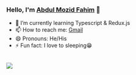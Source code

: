 ### Hello, I'm <a href="https://abdul-mozid-fahim.netlify.app/">Abdul Mozid Fahim</a> 👋

- 🌱 I’m currently learning Typescript & Redux.js
- 📫 How to reach me: <a href="mailto:abdulmozidfahim1@gmail.com">Gmail</a>
- 😄 Pronouns: He/His
- ⚡ Fun fact: I love to sleeping😁
</br>

<img src="https://github-readme-stats.vercel.app/api?username=AMFahim&&show_icons=true&title_color=ffffff&icon_color=bb2acf&text_color=daf7dc&bg_color=151515">

